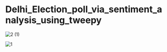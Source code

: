 # Delhi_Election_poll_via_sentiment_analysis_using_tweepy


![2 (1)](https://user-images.githubusercontent.com/48057022/74515344-6505e400-4f34-11ea-8a74-508d982063fc.png)

![1](https://user-images.githubusercontent.com/48057022/74515169-0b051e80-4f34-11ea-8953-4b976aa85b66.png)
